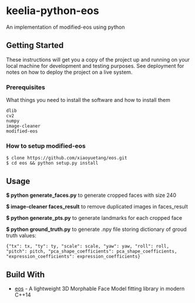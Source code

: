 # keelia-python-eos
 
An implementation of modified-eos using python

## Getting Started

These instructions will get you a copy of the project up and running on your local machine for development and testing purposes. See deployment for notes on how to deploy the project on a live system.

### Prerequisites

What things you need to install the software and how to install them

```
dlib
cv2
numpy
image-cleaner
modified-eos
```

### How to setup modified-eos

```
$ clone https://github.com/xiaoyuetang/eos.git
$ cd eos && python setup.py install
```

## Usage

**$ python generate_faces.py** to generate cropped faces with size 240

**$ image-cleaner faces_result** to remove duplicated images in faces_result

**$ python generate_pts.py** to generate landmarks for each cropped face

**$ python ground_truth.py** to generate .npy file storing dictionary of groud truth values:

```
{"tx": tx, "ty": ty, "scale": scale, "yaw": yaw, "roll": roll, "pitch": pitch, "pca_shape_coefficients": pca_shape_coefficients, "expression_coefficients": expression_coefficients}
```

## Build With
* [eos](https://github.com/patrikhuber/eos) - A lightweight 3D Morphable Face Model fitting library in modern C++14

